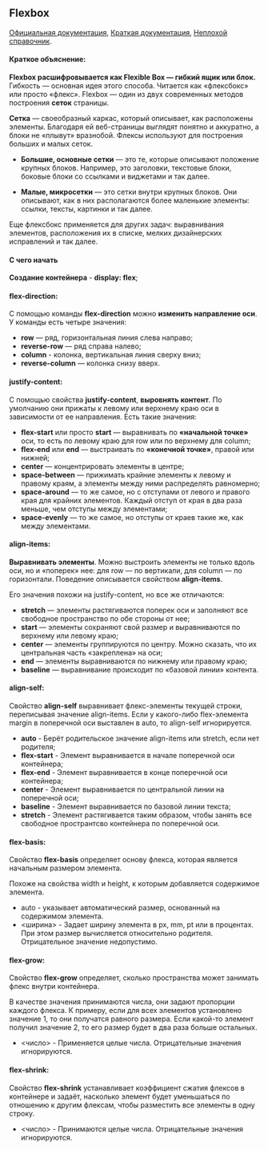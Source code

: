 ## Flexbox

[Официальная документация](https://www.w3.org/TR/css-flexbox-1/#flex-containers), [Краткая документация](https://tpverstak.ru/flex-cheatsheet/), [Неплохой справочник](https://hcdev.ru/css/).

#### Краткое объяснение:

**Flexbox расшифровывается как Flexible Box — гибкий ящик или блок.** Гибкость — основная идея этого способа. Читается как «флексбокс» или просто «флекс». Flexbox — один из двух современных методов построения **сеток** страницы.

**Сетка** — своеобразный каркас, который описывает, как расположены элементы. Благодаря ей веб-страницы выглядят понятно и аккуратно, а блоки не «плывут» вразнобой. Флексы используют для построения больших и малых сеток.

- **Большие, основные сетки** — это те, которые описывают положение крупных блоков. Например, это заголовки, текстовые блоки, боковые блоки со ссылками и виджетами и так далее.

- **Малые, микросетки** — это сетки внутри крупных блоков. Они описывают, как в них располагаются более маленькие элементы: ссылки, тексты, картинки и так далее.

Еще флексбокс применяется для других задач: выравнивания элементов, расположения их в списке, мелких дизайнерских исправлений и так далее.

#### С чего начать

**Создание контейнера** - **display: flex**;

#### flex-direction:

С помощью команды **flex-direction** можно **изменить направление оси**. У команды есть четыре значения:

- **row** — ряд, горизонтальная линия слева направо;
- **reverse-row** — ряд справа налево;
- **column** - колонка, вертикальная линия сверху вниз;
- **reverse-column** — колонка снизу вверх.

#### justify-content:

С помощью свойства **justify-content**, **выровнять контент**. По умолчанию они прижаты к левому или верхнему краю оси в зависимости от ее направления. Есть такие значения:

- **flex-start** или просто **start** — выравнивать по **«начальной точке»** оси, то есть по левому краю для row или по верхнему для column;
- **flex-end** или **end** — выстраивать по **«конечной точке»**, правой или нижней;
- **center** — концентрировать элементы в центре;
- **space-between** — прижимать крайние элементы к левому и правому краям, а элементы между ними распределять равномерно;
- **space-around** — то же самое, но с отступами от левого и правого края для крайних элементов. Каждый отступ от края в два раза меньше, чем отступы между элементами;
- **space-evenly** — то же самое, но отступы от краев такие же, как между элементами.

#### align-items:

**Выравнивать элементы**. Можно выстроить элементы не только вдоль оси, но и «поперек» нее: для row — по вертикали, для column — по горизонтали. Поведение описывается свойством **align-items**.

Его значения похожи на justify-content, но все же отличаются:

- **stretch** — элементы растягиваются поперек оси и заполняют все свободное пространство по обе стороны от нее;
- **start** — элементы сохраняют свой размер и выравниваются по верхнему или левому краю;
- **center** — элементы группируются по центру. Можно сказать, что их центральная часть «закреплена» на оси;
- **end** — элементы выравниваются по нижнему или правому краю;
- **baseline** — выравнивание происходит по «базовой линии» контента.

#### align-self:

Свойство **align-self** выравнивает флекс-элементы текущей строки, переписывая значение align-items. Если у какого-либо flex-элемента margin в поперечной оси выставлен в auto, то align-self игнорируется.

- **auto** - Берёт родительское значение align-items или stretch, если нет родителя;
- **flex-start** - Элемент выравнивается в начале поперечной оси контейнера;
- **flex-end** - Элемент выравнивается в конце поперечной оси контейнера;
- **center** - Элемент выравнивается по центральной линии на поперечной оси;
- **baseline** - Элемент выравнивается по базовой линии текста;
- **stretch** - Элемент растягивается таким образом, чтобы занять все свободное пространтсво контейнера по поперечной оси.

#### flex-basis:

Свойство **flex-basis** определяет основу флекса, которая является начальным размером элемента.

Похоже на свойства width и height, к которым добавляется содержимое элемента.

- auto - указывает автоматический размер, основанный на содержимом элемента.
- <ширина> - Задает ширину элемента в px, mm, pt или в процентах. При этом размер вычисляется относительно родителя. Отрицательное значение недопустимо.

#### flex-grow:

Свойство **flex-grow** определяет, сколько пространства может занимать флекс внутри контейнера.

В качестве значения принимаются числа, они задают пропорции каждого флекса. К примеру, если для всех элементов установлено значение 1, то они получатся равного размера. Если какой-то элемент получил значение 2, то его размер будет в два раза больше остальных.

- <число> - Применяется целые числа. Отрицательные значения игнорируются.

#### flex-shrink:

Свойство **flex-shrink** устанавливает коэффициент сжатия флексов в контейнере и задаёт, насколько элемент будет уменьшаться по отношению к другим флексам, чтобы разместить все элементы в одну строку.

- <число> - Принимаются целые числа. Отрицательные значения игнорируются.
